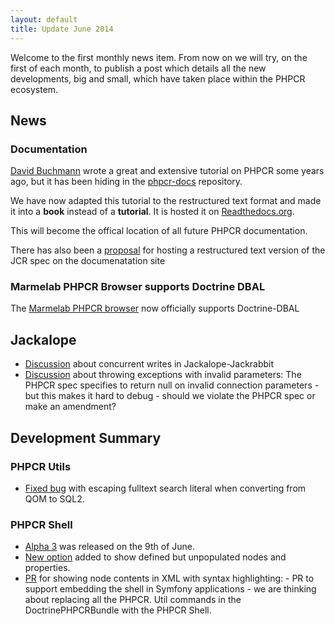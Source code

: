 ```yaml
---
layout: default
title: Update June 2014
---
```


Welcome to the first monthly news item. From now on we will try, on the first of each
month, to publish a post which details all the new developments, big and small, which
have taken place within the PHPCR ecosystem.

## News

### Documentation

[David Buchmann](https://github.com/dbu) wrote a great and extensive tutorial on PHPCR some years ago,
but it has been hiding in the [phpcr-docs](https://github.com/phpcr/phpcr-docs) repository.

We have now adapted this tutorial to the restructured text format and made it into
a **book** instead of a **tutorial**. It is hosted it on
[Readthedocs.org](https://phpcr.readthedocs.org).

This will become the offical location of all future PHPCR documentation.

There has also been a [proposal](https://github.com/phpcr/phpcr-docs/pull/8) for hosting a restructured text version of the JCR spec
on the documenatation site

### Marmelab PHPCR Browser supports Doctrine DBAL

The [Marmelab PHPCR browser](https://github.com/marmelab/phpcr-browser) now officially supports Doctrine-DBAL

## Jackalope

- [Discussion](https://github.com/jackalope/jackalope-jackrabbit/issues/88) about concurrent writes in Jackalope-Jackrabbit
- [Discussion](https://github.com/jackalope/jackalope-jackrabbit/pull/72) about throwing exceptions with invalid parameters: The PHPCR spec specifies to return null on invalid connection parameters - but this makes it hard to debug - should we violate the PHPCR spec or make an amendment?

## Development Summary

### PHPCR Utils

- [Fixed bug](https://github.com/phpcr/phpcr-utils/pull/115) with escaping fulltext search literal when converting from QOM to SQL2.

### PHPCR Shell

- [Alpha 3](https://github.com/phpcr/phpcr-shell/releases) was released on the 9th of June.
- [New option](https://github.com/phpcr/phpcr-shell/pull/32) added to show defined but unpopulated nodes and properties.
- [PR](ttps://github.com/phpcr/phpcr-shell/pull/56) for showing node contents in XML with syntax highlighting: - PR to support embedding the shell in Symfony applications - we are thinking about replacing all the PHPCR.
  Util commands in the DoctrinePHPCRBundle with the PHPCR Shell.
